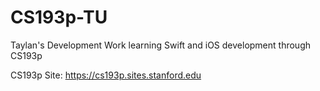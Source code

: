 # CS193p-TU
Taylan's Development Work learning Swift and iOS development through CS193p

CS193p Site: https://cs193p.sites.stanford.edu
